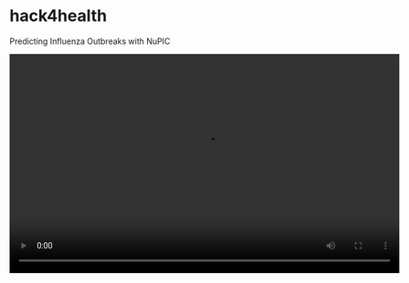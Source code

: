 # hack4health

Predicting Influenza Outbreaks with NuPIC

<video id="pelican-installation" class="video-js vjs-default-skin" controls
preload="auto" width="683" height="384" data-setup="{}">
<source src="predictions_animated.mp4" type='video/mp4'>
</video>
